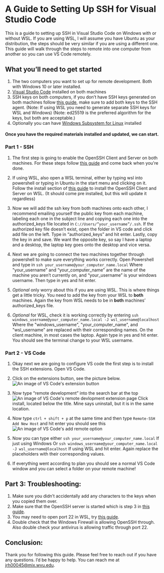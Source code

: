 # A Guide to Setting Up SSH for Visual Studio Code

This is a guide to setting up SSH in Visual Studio Code on Windows with or without WSL. If you are using WSL, I will assume you have Ubuntu as your distribution, the steps should be very similar if you are using a different one. This guide will walk through the steps to remote into one computer from another so you can use VS Code remotely.
## What you’ll need to get started
1. The two computers you want to set up for remote development. Both with Windows 10 or later installed.
2. [Visual Studio Code](https://code.visualstudio.com/download) installed on both machines
3. SSH keys on both computers, if you don’t have SSH keys generated on both machines follow [this guide](https://docs.github.com/en/authentication/connecting-to-github-with-ssh/generating-a-new-ssh-key-and-adding-it-to-the-ssh-agent), make sure to add both keys to the SSH agent. (Note: If using WSL you need to generate separate SSH keys for WSL and Windows) (Note: ed25519 is the preferred algorithm for the keys, but both are acceptable.)
4. Optionally you can have [Windows Subsystem for Linux](https://learn.microsoft.com/en-us/windows/wsl/install) installed

#### Once you have the required materials installed and updated, we can start.

### Part 1 - SSH
1. The first step is going to enable the OpenSSH Client and Server on both machines. For these steps follow [this guide](https://learn.microsoft.com/en-us/windows-server/administration/openssh/openssh_install_firstuse?tabs=gui) and come back when you're done.

2. If using WSL, also open a WSL terminal, either by typing wsl into powershell or typing in Ubuntu in the start menu and clicking on it. Follow the install section of [this guide](https://ubuntu.com/server/docs/openssh-server) to install the OpenSSH Client and Server on WSL. (It should come pre installed, but this will update it regardless)

3. Now we will add the ssh key from both machines onto each other, I recommend emailing yourself the public key from each machine, labeling each one in the subject line and copying each one into the authorized_keys file located in `C://Users/”your_username”/.ssh`. If the authorized key file doesn’t exist, open the folder in VS code and click add file on the left. Type in “authorized_keys” and hit enter. Lastly, copy the key in and save. We want the opposite key, so say I have a laptop and a desktop, the laptop key goes onto the desktop and vice versa. 

4. Next we are going to connect the two machines together through powershell to make sure everything works correctly.
    Open Powershell and type in 
     `ssh your_username@your_computer_name.local`
Where "your_username" and “your_computer_name” are the name of the machine you aren’t currently on, and “your_username” is your windows username. Then type in yes and hit enter.

5. *Optional* only worry about this if you are using WSL. This is where things get a little tricky. You need to add the key from your WSL to **both** machines. Again the key from WSL needs to be in **both** machines’ authorized_keys file. 

6. *Optional* for WSL, check it is working correctly by entering
    `ssh windows_username@your_computer_name.local -J wsl_username@localhost`
    Where the "windows_username", "your_computer_name", and "wsl_username" are replaced with their corresponding names. On the client machine, in most cases the laptop. Again type in yes and hit enter. You should see the terminal change to your WSL username. 
### Part 2 - VS Code
1. Okay next we are going to configure VS code  the first step is to install the SSH extensions. Open VS Code.

2. Click on the extensions button, see the picture below.
![An image of VS Code's extension button](https://i.imgur.com/SWgn9Vq.png)
3. Now type “remote development” into the search bar at the top
![An image of VS Code's remote devlopment extension page](https://i.imgur.com/sIkCpzg.jpg)
Click install, located below the title. Mine says uninstall, but it is in the same location.
4. Now type `ctrl + shift + p` at the same time and then type `Remote-SSH Add New Host` and hit enter you should see this
![An image of VS Code's add remote option](https://i.imgur.com/VfUoOrL.jpeg)
5. Now you can type either 
`ssh your_username@your_computer_name.local`
If just using Windows Or
		`ssh windows_username@your_computer_name.local -J wsl_username@localhost`
If using WSL and hit enter. Again replace the placeholders with their corresponding values.
6. If everything went according to plan you should see a normal VS Code window and you can select a folder on your remote machine!

## Part 3: Troubleshooting:
1. Make sure you didn’t accidentally add any characters to the keys when you copied them over.
2. Make sure that the OpenSSH server is started which is step 3 in [this guide](https://learn.microsoft.com/en-us/windows-server/administration/openssh/openssh_install_firstuse?tabs=gui.).
3. You may need to open port 22 in WSL, try [this guide](https://www.cyberciti.biz/faq/ufw-allow-incoming-ssh-connections-from-a-specific-ip-address-subnet-on-ubuntu-debian/).
4. Double check that the Windows Firewall is allowing OpenSSH through. Also double check your antivirus is allowing traffic through port 22.

## Conclusion:
Thank you for following this guide. Please feel free to reach out if you have any questions. I’d be happy to help. You can reach me at jrh00045@mix.wvu.edu. 


